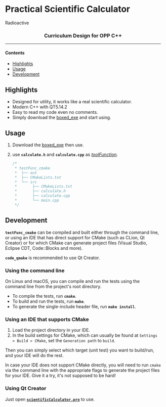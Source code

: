 # Practical Scientific Calculator
Radioactive
<h3 align="center">Curriculum Design for OPP C++</h3>

---

#### Contents

* [Highlights](#highlights)
* [Usage](#usage)
* [Development](#development)


## Highlights

* Designed for utility, it works like a real scientific calculator.
* Modern C++ with QT5.14.2
* Easy to read my code even no comments.
* Simply download the
  [boxed_exe](https://github.com/Radioactive-jkl/cppSciCal/blob/master/sciCalculator/scientificCalculator_boxed.exe)
  and start using.

## Usage

1. Download the 
   [boxed_exe](https://github.com/Radioactive-jkl/cppSciCal/blob/master/sciCalculator/scientificCalculator_boxed.exe)
   then use.
    
2. use **`calculate.h`** and **`calculate.cpp`** as [*toolFunction*](https://github.com/Radioactive-jkl/cppSciCal/blob/master/sciCalculator/testFunc_cmake).

    ```c++
    /*
     * testFunc_cmake
     *  ├── out
     *  ├── CMakeLists.txt
     *  └── src
     *       ├── CMakeLists.txt
     *       ├── calculate.h
     *       ├── calculate.cpp
     *       └── main.cpp
     */
    ```

## Development

**`testFunc_cmake`** can be compiled and built either through the command line, or using
an IDE that has direct support for CMake (such as CLion, Qt Creator) or for
which CMake can generate project files (Visual Studio, Eclipse CDT, Code::Blocks
and more).

**`code_qmake`** is recommended to use Qt Creator.

### Using the command line

On Linux and macOS, you can compile and run the tests using the command line from the project's root directory.

* To compile the tests, run **`cmake`**.
* To build and run the tests, run **`make`**.
* To generate the single-include header file, run **`make install`**.

### Using an IDE that supports CMake

1. Load the project directory in your IDE.
2. In the build settings for CMake, which can usually be found at
   `Settings > Build > CMake`, set the `Generation path` to `build`.

Then you can simply select which target (unit test) you want to build/run, and
your IDE will do the rest.

In case your IDE does not support CMake directly, you will need to run `cmake`
via the command line with the appropriate flags to generate the project files
for your IDE. Give it a try, it's not supposed to be hard!

### Using Qt Creator

Just open
[**`scientificCalculator.pro`**](https://github.com/Radioactive-jkl/cppSciCal/blob/master/sciCalculator/code_qmake/scientificCalculator/scientificCalculator.pro)
to use.